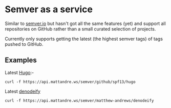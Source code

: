# Semver as a service

Similar to [semver.io](https://semver.io) but hasn't got all the same features (yet) and support all repositories on GitHub rather than a small curated selection of projects.

Currently only supports getting the latest (the highest semver tags) of tags pushed to GitHub.

## Examples

Latest [Hugo](https://github.com/spf13/hugo/):-

```
curl -f https://api.mattandre.ws/semver/github/spf13/hugo
```

Latest [denodeify](https://github.com/matthew-andrews/denodeify)

```
curl -f https://api.mattandre.ws/semver/matthew-andrews/denodeify
```
